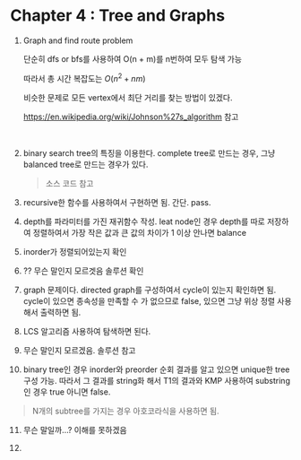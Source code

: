 # Chapter 4 : Tree and Graphs

1. Graph and find route problem

   단순히 dfs or bfs를 사용하여  O(n + m)를  n번하여 모두 탐색 가능

   따라서 총 시간 복잡도는 $O(n^2 + nm)$

   비슷한 문제로 모든 vertex에서 최단 거리를 찾는 방법이 있겠다.

   https://en.wikipedia.org/wiki/Johnson%27s_algorithm 참고

   ​

2. binary search tree의 특징을 이용한다. complete tree로 만드는 경우, 그냥 balanced tree로 만드는 경우가 있다.

   > 소스 코드 참고

3. recursive한 함수를 사용하여서 구현하면 됨. 간단. pass.
   ​

4. depth를 파라미터를 가진 재귀함수 작성. leat node인 경우 depth를 따로 저장하여 정렬하여서 가장 작은 값과 큰 값의 차이가 1 이상 안나면 balance


5. inorder가 정렬되어있는지 확인


6. ?? 무슨 말인지 모르겟음 솔루션 확인


7. graph 문제이다. directed graph를 구성하여서 cycle이 있는지 확인하면 됨. cycle이 있으면 종속성을 만족할 수 가 없으므로 false, 있으면 그냥 위상 정렬 사용해서 출력하면 됨. 


8. LCS  알고리즘 사용하여 탐색하면 된다.


9. 무슨 말인지 모르겠음. 솔루션 참고


10. binary tree인 경우 inorder와 preorder 순회 결과를 알고 있으면 unique한 tree 구성 가능. 따라서 그 결과를 string화 해서 T1의 결과와 KMP 사용하여 substring인 경우 true 아니면 false.

   > N개의 subtree를 가지는 경우 아호코라식을 사용하면 됨.


11. 무슨 말일까…? 이해를 못하겠음


12. ​
